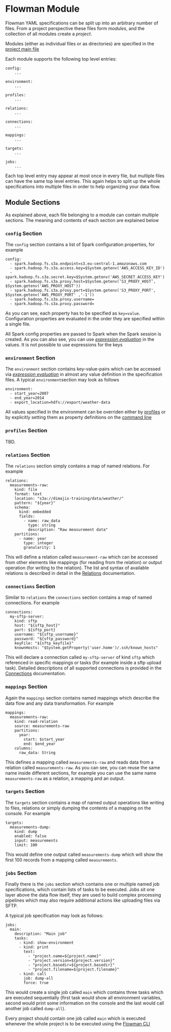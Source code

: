 # Flowman Module

Flowman YAML specifications can be split up into an arbitrary number of files. From a project
perspective these files form *modules*, and the collection of all modules create a *project*.

Modules (either as individual files or as directories) are specified in the 
[project main file](project.md)

Each module supports the following top level entries:
```
config:
    ...
    
environment:
    ...

profiles:
    ...

relations:
    ...
    
connections:
    ...
    
mappings:   
    ...

targets:
    ...

jobs:
    ...
```
Each top level entry may appear at most once in every file, but multiple files can have the 
same top level entries. This again helps to split up the whole specifications into multiple
files in order to help organizing your data flow.


## Module Sections

As explained above, each file belonging to a module can contain multiple sections. The meaning
and contents of each section are explained below


### `config` Section

The `config` section contains a list of Spark configuration properties, for example

```
config:
  - spark.hadoop.fs.s3a.endpoint=s3.eu-central-1.amazonaws.com
  - spark.hadoop.fs.s3a.access.key=$System.getenv('AWS_ACCESS_KEY_ID')
  - spark.hadoop.fs.s3a.secret.key=$System.getenv('AWS_SECRET_ACCESS_KEY')
  - spark.hadoop.fs.s3a.proxy.host=$System.getenv('S3_PROXY_HOST', $System.getenv('AWS_PROXY_HOST'))
  - spark.hadoop.fs.s3a.proxy.port=$System.getenv('S3_PROXY_PORT', $System.getenv('AWS_PROXY_PORT' ,'-1'))
  - spark.hadoop.fs.s3a.proxy.username=
  - spark.hadoop.fs.s3a.proxy.password=
```

As you can see, each property has to be specified as `key=value`. Configuration properties are 
evaluated in the order they are specified within a single file. 

All Spark config properties are passed to Spark when the Spark session is created. As you can 
also see, you can use [*expression evaluation*](expressions.md) in the values. It is not possible to use 
expressions for the keys 

### `environment` Section

The `environment` section contains key-value-pairs which can be accessed via [*expression
evaluation*](expressions.md) in almost any value definition in the specification files. A
typical `environment`section may look as follows
```
environment:
  - start_year=2007
  - end_year=2014
  - export_location=hdfs://export/weather-data
```
All values specified in the environment can be overriden either by [profiles](profiles.md) or
by explicitly setting them as property definitions on the [command line](../cli/flowexec.md)


### `profiles` Section

TBD.


### `relations` Section

The `relations` section simply contains a map of named relations. For example
```
relations:
  measurements-raw:
    kind: file
    format: text
    location: "s3a://dimajix-training/data/weather/"
    pattern: "${year}"
    schema:
      kind: embedded
      fields:
        - name: raw_data
          type: string
          description: "Raw measurement data"
    partitions:
      - name: year
        type: integer
        granularity: 1
```
This will define a relation called `measurement-raw` which can be accessed from other elements
like mappings (for reading from the relation) or output operation (for writing to the relation).
The list and syntax of available relations is described in detail in the 
[Relations](relation/index.md) documentation.


### `connections` Section

Similar to `relations` the `connections` section contains a map of named connections. For
example
```
connections:
  my-sftp-server:
    kind: sftp
    host: "${sftp_host}"
    port: ${sftp_port}
    username: "${sftp_username}"
    password: "${sftp_password}"
    keyFile: "${sftp_keyfile}"
    knownHosts: "$System.getProperty('user.home')/.ssh/known_hosts"
```
This will declare a connection called `my-sftp-server` of kind `sftp` which referenced in
specific mappings or tasks (for example inside a sftp upload task). Detailed descriptions 
of all supported connections is provided in the [Connections](connection/index.md) 
documentation.


### `mappings` Section

Again the `mappings` section contains named mappings which describe the data flow and any
data transformation. For example
```
mappings:
  measurements-raw:
    kind: read-relation
    source: measurements-raw
    partitions:
      year:
        start: $start_year
        end: $end_year
    columns:
      raw_data: String
```
This defines a mapping called `measurements-raw` and reads data from a relation called
`measurements-raw`. As you can see, you can reuse the same name inside different sections,
for example you can use the same name `measurements-raw` as a relation, a mapping and an
output.
 

### `targets` Section

The `targets` section contains a map of named output operations like writing to files, 
relations or simply dumping the contents of a mapping on the console. For example
```
targets:
  measurements-dump:
    kind: dump
    enabled: false
    input: measurements
    limit: 100
``` 
This would define one output called `measurements-dump` which will show the first 100 records
from a mapping called `measurements`.


### `jobs` Section

Finally there is the `jobs` section which contains one or multiple named job specifications,
which contain lists of tasks to be executed. Jobs sit one layer above the data flow itself,
they are used to build complex processing pipelines which may also require additional
actions like uploading files via SFTP.

A typical job specification may look as follows:
```
jobs:
  main:
    description: "Main job"
    tasks:
      - kind: show-environment
      - kind: print
        text:
          - "project.name=${project.name}"
          - "project.version=${project.version}"
          - "project.basedir=${project.basedir}"
          - "project.filename=${project.filename}"
      - kind: call
        job: dump-all
        force: true
```  
This would create a single job called `main` which contains three tasks which are executed
sequentially (first task would show all environment variables, second would print some
information on the console and the last would call another job called `dump-all`).

Every project should contain one job called `main` which is executed whenever the whole
project is to be executed using the [Flowman CLI](../cli/flowexec.md)
